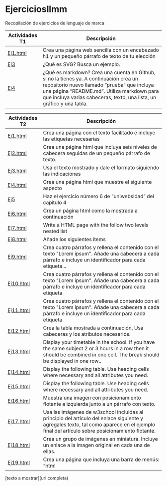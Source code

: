 # Ejerciciosllmm
Recopilación de ejercicios de lenguaje de marca


| Actividades T1| Descripción|
| ----- | ----- |
| [Ej1.html](https://github.com/celiustp/Ejerciciosllmm/blob/master/Tema%201/Ej%201.html)| Crea una página web sencilla con un encabezado h1 y un pequeño párrafo de texto de tu elección|
| [Ej3](https://github.com/celiustp/Ejerciciosllmm/blob/master/Tema%201/Ej%203)| ¿Qué es SVG? Busca un ejemplo.|
| [Ej4](https://github.com/celiustp/Prueba)| ¿Qué es markdown? Crea una cuenta en Github, si no la tienes ya. A continuación crea un repositorio nuevo llamado “prueba” que incluya una página “README.md”. Utiliza markdown para que incluya varias cabeceras, texto, una lista, un gráfico y una tabla.|

| Actividades T2| Descripción|
| ----- | ----- |
| [Ej1.html](https://github.com/celiustp/Ejerciciosllmm/blob/master/Tema%202/Ej1.html)| Crea una página con el texto facilitado e incluye las etiquetas necesarias|
| [Ej2.html](https://github.com/celiustp/Ejerciciosllmm/blob/master/Tema%202/Ej2.html)| Crea una página html que incluya seis niveles de cabecera seguidas de un pequeño párrafo de texto.|
| [Ej3.html](https://github.com/celiustp/Ejerciciosllmm/blob/master/Tema%202/Ej3.html)| Usa el texto mostrado y dale el formato siguiendo las indicaciones|
| [Ej4.html](https://github.com/celiustp/Ejerciciosllmm/blob/master/Tema%202/Ej4.html)| Crea una página html que muestre el siguiente aspecto|
| [Ej5](https://github.com/celiustp/Ejerciciosllmm/tree/master/Tema%202/ejerciciosLLMM/tema2/ejercicio5/misitio.com)| Haz el ejercicio número 6 de “uniwebsidad” del capítulo 4|
| [Ej6.html](https://github.com/celiustp/Ejerciciosllmm/blob/master/Tema%202/Ej6.html)| Crea un página html como la mostrada a continuación|
| [Ej7.html](https://github.com/celiustp/Ejerciciosllmm/blob/master/Tema%202/Ej7.html)| Write a HTML page with the follow two levels nested list|
| [Ej8.html](https://github.com/celiustp/Ejerciciosllmm/blob/master/Tema%202/Ej8.html)| Añade los siguientes ítems|
| [Ej9.html](https://github.com/celiustp/Ejerciciosllmm/blob/master/Tema%202/Ej9.html)| Crea cuatro párrafos y rellena el contenido con el texto "Lorem ipsum". Añade una cabecera a cada párrafo e incluye un identificador para cada etiqueta...|
| [Ej10.html](https://github.com/celiustp/Ejerciciosllmm/blob/master/Tema%202/Ej10.html)| Crea cuatro párrafos y rellena el contenido con el texto "Lorem ipsum". Añade una cabecera a cada párrafo e incluye un identificador para cada etiqueta|
| [Ej11.html](https://github.com/celiustp/Ejerciciosllmm/blob/master/Tema%202/Ej11.html)| Crea cuatro párrafos y rellena el contenido con el texto "Lorem ipsum". Añade una cabecera a cada párrafo e incluye un identificador para cada etiqueta|
| [Ej12.html](https://github.com/celiustp/Ejerciciosllmm/blob/master/Tema%202/Ej12.html)| Crea la tabla mostrada a continuación, Usa cabeceras y los atributos necesarios.|
| [Ej13.html](https://github.com/celiustp/Ejerciciosllmm/blob/master/Tema%202/Ej13.html)| Display your  timetable in the school. If you have the same subject 2 or 3 hours in a row then it should be combined in one cell. The break should be displayed in one row..|
| [Ej14.html](https://github.com/celiustp/Ejerciciosllmm/blob/master/Tema%202/Ej14.html)| Display the following table. Use heading cells where necessary and all attributes you need.|
| [Ej15.html](https://github.com/celiustp/Ejerciciosllmm/blob/master/Tema%202/Ej15.html)| Display the following table. Use heading cells where necessary and all attributes you need.|
| [Ej16.html](https://github.com/celiustp/Ejerciciosllmm/blob/master/Tema%202/Ej16/Ej16.html)| Muestra una imagen con posicionamiento flotante a izquierda junto a un párrafo con texto.|
| [Ej17.html](https://github.com/celiustp/Ejerciciosllmm/blob/master/Tema%202/Ej17/Ej17.html)| Usa las imágenes de w3school incluidas al principio del artículo del enlace siguiente y agregales texto, tal como aparece en el ejemplo final del artículo sobre posicionamiento flotante.|
| [Ej18.html](https://github.com/celiustp/Ejerciciosllmm/blob/master/Tema%202/Ej18/Ej18.html)| Crea un grupo de imágenes en miniatura. Incluye un enlace a la imagen original en cada una de ellas.|
| [Ej19.html]()| Crea una página que incluya una barra de menús: “html | css | javascript | Ajax”.|

[texto a mostrar](url completa)

